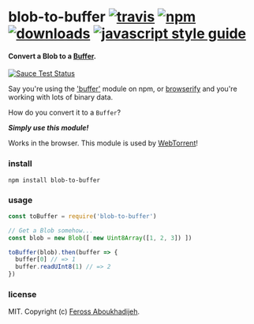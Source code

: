# blob-to-buffer [![travis][travis-image]][travis-url] [![npm][npm-image]][npm-url] [![downloads][downloads-image]][downloads-url] [![javascript style guide][standard-image]][standard-url]

[travis-image]: https://img.shields.io/travis/feross/blob-to-buffer/master.svg
[travis-url]: https://travis-ci.org/feross/blob-to-buffer
[npm-image]: https://img.shields.io/npm/v/blob-to-buffer.svg
[npm-url]: https://npmjs.org/package/blob-to-buffer
[downloads-image]: https://img.shields.io/npm/dm/blob-to-buffer.svg
[downloads-url]: https://npmjs.org/package/blob-to-buffer
[standard-image]: https://img.shields.io/badge/code_style-standard-brightgreen.svg
[standard-url]: https://standardjs.com

#### Convert a Blob to a [Buffer](https://github.com/feross/buffer).

[![Sauce Test Status](https://saucelabs.com/browser-matrix/blob-to-buffer.svg)](https://saucelabs.com/u/blob-to-buffer)

Say you're using the ['buffer'](https://github.com/feross/buffer) module on npm, or
[browserify](http://browserify.org/) and you're working with lots of binary data.

How do you convert it to a `Buffer`?

***Simply use this module!***

Works in the browser. This module is used by [WebTorrent](http://webtorrent.io)!

### install

```
npm install blob-to-buffer
```

### usage

```js
const toBuffer = require('blob-to-buffer')

// Get a Blob somehow...
const blob = new Blob([ new Uint8Array([1, 2, 3]) ])

toBuffer(blob).then(buffer => {
  buffer[0] // => 1
  buffer.readUInt8(1) // => 2
})
```

### license

MIT. Copyright (c) [Feross Aboukhadijeh](http://feross.org).
